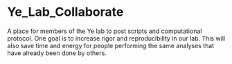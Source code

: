 # Ye_Lab_Collaborate
A place for members of the Ye lab to post scripts and computational protocol. One goal is to increase rigor and reproducibility in our lab. This will also save time and energy for people performing the same analyses that have already been done by others.

